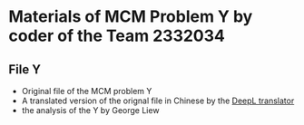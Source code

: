 # Materials of MCM Problem Y by coder of the Team 2332034

## File Y 
* Original file of the MCM problem Y
* A translated version of the orignal file in Chinese by the [DeepL translator](https://www.deepl.com/en/translator)
* the analysis of the Y by George Liew

## 
